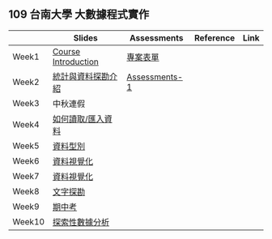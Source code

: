 ## 109 台南大學 大數據程式實作


|       | Slides                                                                                                    | Assessments                                          | Reference | Link |
|-------|-----------------------------------------------------------------------------------------------------------|------------------------------------------------------|-----------|------|
| Week1 | [Course Introduction](https://drive.google.com/file/d/1RU9SWfQpJdhE9DQT2tuAkHSouLsmWMYh/view?usp=sharing) |[專案表單](https://forms.gle/vvowjgu8LAhmFqSe6)                                                       |           |      |
| Week2 | [統計與資料探勘介紹](https://drive.google.com/file/d/14ZSp09l0LgHU6fuJaU8P8sAtFg8O4IMM/view?usp=sharing)   | [Assessments-1](https://github.com/109nutn/data) |           |      |
| Week3 | 中秋連假                                                                                                          |                                                      |           |      |
| Week4 | [如何讀取/匯入資料](https://drive.google.com/file/d/1BPKVns5KvXHDDrqhRFM5reB_DR-SL0D9/view?usp=sharing)   | 
| Week5 | [資料型別](https://drive.google.com/file/d/1wWa3jcbzHhTtY41G0sXZggyBEf4d3AgB/view?usp=sharing) |
| Week6 | [資料視覺化](https://drive.google.com/file/d/1d5rbTCxBUSPq2vPLeakovNQZRrDx7X_u/view?usp=sharing)   | 
| Week7 | [資料視覺化](https://drive.google.com/file/d/1d5rbTCxBUSPq2vPLeakovNQZRrDx7X_u/view?usp=sharing)   | 
| Week8 | [文字探勘](https://drive.google.com/file/d/1ADfh8o9qtI2TloCHbtW4q_S1kJTIxj9V/view?usp=sharing)   | 
| Week9 | [期中考](https://drive.google.com/file/d/1AKaWyk3d2wjLZVApC_T7slbS23cKAQAK/view?usp=sharing)   | 
| Week10| [探索性數據分析](https://drive.google.com/file/d/1EeGZFhtP8paWG2cPpjj_j-orj3Z_tHrL/view?usp=sharing)   | 
